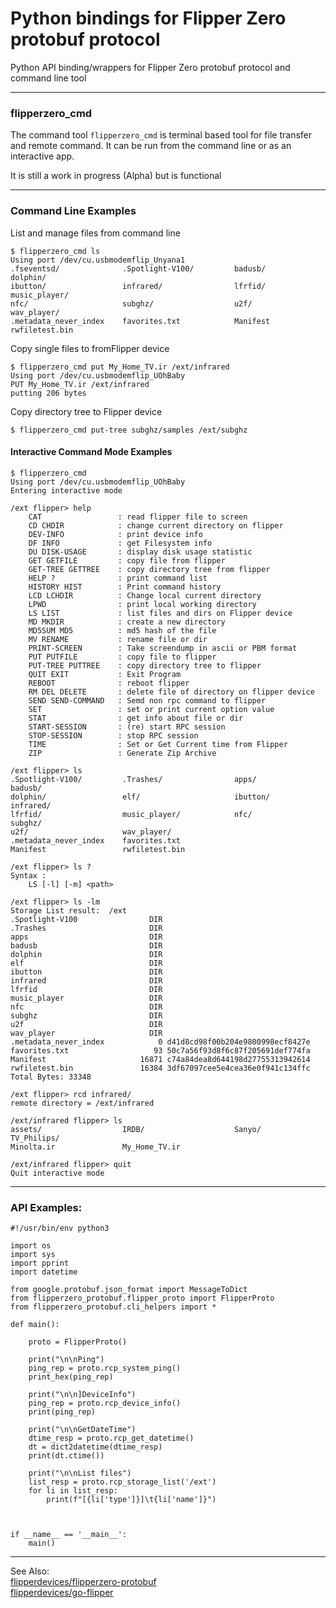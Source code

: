 # Python bindings for Flipper Zero protobuf protocol 


Python API binding/wrappers for Flipper Zero protobuf protocol and command line tool

---
### flipperzero_cmd ###

The command tool `flipperzero_cmd` is terminal based tool for file transfer and remote command.
It can be run from the command line or as an interactive app.

It is still a work in progress (Alpha) but is functional

---


### Command Line Examples ###

List and manage files from command line
```
$ flipperzero_cmd ls
Using port /dev/cu.usbmodemflip_Unyana1
.fseventsd/              .Spotlight-V100/         badusb/                  dolphin/
ibutton/                 infrared/                lfrfid/                  music_player/
nfc/                     subghz/                  u2f/                     wav_player/
.metadata_never_index    favorites.txt            Manifest                 rwfiletest.bin

```

Copy single files to fromFlipper device
```
$ flipperzero_cmd put My_Home_TV.ir /ext/infrared
Using port /dev/cu.usbmodemflip_UOhBaby
PUT My_Home_TV.ir /ext/infrared
putting 206 bytes

```

Copy directory tree to Flipper device
```
$ flipperzero_cmd put-tree subghz/samples /ext/subghz

```

#### Interactive Command Mode Examples ####


```
$ flipperzero_cmd
Using port /dev/cu.usbmodemflip_UOhBaby
Entering interactive mode

/ext flipper> help
    CAT                 : read flipper file to screen
    CD CHDIR            : change current directory on flipper
    DEV-INFO            : print device info
    DF INFO             : get Filesystem info
    DU DISK-USAGE       : display disk usage statistic
    GET GETFILE         : copy file from flipper
    GET-TREE GETTREE    : copy directory tree from flipper
    HELP ?              : print command list
    HISTORY HIST        : Print command history
    LCD LCHDIR          : Change local current directory
    LPWD                : print local working directory
    LS LIST             : list files and dirs on Flipper device
    MD MKDIR            : create a new directory
    MD5SUM MD5          : md5 hash of the file
    MV RENAME           : rename file or dir
    PRINT-SCREEN        : Take screendump in ascii or PBM format
    PUT PUTFILE         : copy file to flipper
    PUT-TREE PUTTREE    : copy directory tree to flipper
    QUIT EXIT           : Exit Program
    REBOOT              : reboot flipper
    RM DEL DELETE       : delete file of directory on flipper device
    SEND SEND-COMMAND   : Semd non rpc command to flipper
    SET                 : set or print current option value
    STAT                : get info about file or dir
    START-SESSION       : (re) start RPC session
    STOP-SESSION        : stop RPC session
    TIME                : Set or Get Current time from Flipper
    ZIP                 : Generate Zip Archive

```

```
/ext flipper> ls
.Spotlight-V100/         .Trashes/                apps/                    badusb/
dolphin/                 elf/                     ibutton/                 infrared/
lfrfid/                  music_player/            nfc/                     subghz/
u2f/                     wav_player/              .metadata_never_index    favorites.txt
Manifest                 rwfiletest.bin
```

```
/ext flipper> ls ?
Syntax :
	LS [-l] [-m] <path>
    
/ext flipper> ls -lm
Storage List result:  /ext
.Spotlight-V100          	   DIR
.Trashes                 	   DIR
apps                     	   DIR
badusb                   	   DIR
dolphin                  	   DIR
elf                      	   DIR
ibutton                  	   DIR
infrared                 	   DIR
lfrfid                   	   DIR
music_player             	   DIR
nfc                      	   DIR
subghz                   	   DIR
u2f                      	   DIR
wav_player               	   DIR
.metadata_never_index    	     0 d41d8cd98f00b204e9800998ecf8427e
favorites.txt            	    93 50c7a56f93d8f6c87f205691def774fa
Manifest                 	 16871 c74a84dea8d644198d27755313942614
rwfiletest.bin           	 16384 3df67097cee5e4cea36e0f941c134ffc
Total Bytes: 33348

/ext flipper> rcd infrared/
remote directory = /ext/infrared 

/ext/infrared flipper> ls
assets/                  IRDB/                    Sanyo/                   TV_Philips/
Minolta.ir               My_Home_TV.ir

/ext/infrared flipper> quit
Quit interactive mode
```


---

### API Examples: ###
```
#!/usr/bin/env python3

import os
import sys
import pprint
import datetime

from google.protobuf.json_format import MessageToDict
from flipperzero_protobuf.flipper_proto import FlipperProto
from flipperzero_protobuf.cli_helpers import *

def main():

    proto = FlipperProto()

    print("\n\nPing")
    ping_rep = proto.rcp_system_ping()
    print_hex(ping_rep)

    print("\n\n]DeviceInfo")
    ping_rep = proto.rcp_device_info()
    print(ping_rep)

    print("\n\nGetDateTime")
    dtime_resp = proto.rcp_get_datetime()
    dt = dict2datetime(dtime_resp)
    print(dt.ctime())

    print("\n\nList files")
    list_resp = proto.rcp_storage_list('/ext')
    for li in list_resp:
        print(f"[{li['type']}]\t{li['name']}")



if __name__ == '__main__':
    main()
```

---

See Also:<br>
[flipperdevices/flipperzero-protobuf](http://github.com/flipperdevices/flipperzero-protobuf)<br>
[flipperdevices/go-flipper](https://github.com/flipperdevices/go-flipper)

